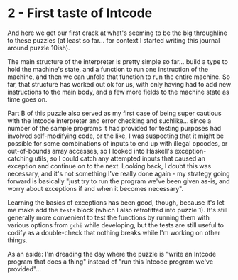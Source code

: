 # 2 - First taste of Intcode
And here we get our first crack at what's seeming to be the big throughline to these puzzles (at least so far... for context I started writing this journal around puzzle 10ish).

The main structure of the interpreter is pretty simple so far... build a type to hold the machine's state, and a function to run one instruction of the machine, and then we can unfold that function to run the entire machine. So far, that structure has worked out ok for us, with only having had to add new instructions to the main body, and a few more fields to the machine state as time goes on.

Part B of this puzzle also served as my first case of being super cautious with the Intcode interpreter and error checking and suchlike... since a number of the sample programs it had provided for testing purposes had involved self-modifying code, or the like, I was suspecting that it might be possible for some combinations of inputs to end up with illegal opcodes, or out-of-bounds array accesses, so I looked into Haskell's exception-catching utils, so I could catch any attempted inputs that caused an exception and continue on to the next. Looking back, I doubt this was necessary, and it's not something I've really done again - my strategy going forward is basically "just try to run the program we've been given as-is, and worry about exceptions if and when it becomes necessary".

Learning the basics of exceptions has been good, though, because it's let me make add the `tests` block (which I also retrofitted into puzzle 1). It's still generally more convenient to test the functions by running them with various options from `gchi` while developing, but the tests are still useful to codify as a double-check that nothing breaks while I'm working on other things.

As an aside: I'm dreading the day where the puzzle is "write an Intcode program that does a thing" instead of "run this Intcode program we've provided"...
